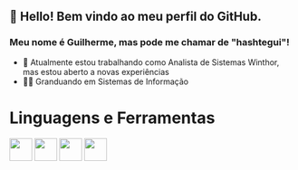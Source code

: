 ## 👋 Hello! Bem vindo ao meu perfil do GitHub.
### Meu nome é Guilherme, mas pode me chamar de "hashtegui"!


- 🔭 Atualmente estou trabalhando como Analista de Sistemas Winthor, mas estou aberto a novas experiências
- :man_student: Granduando em Sistemas de Informação

# Linguagens e Ferramentas
<img src="https://cdn.jsdelivr.net/gh/devicons/devicon/icons/git/git-original.svg" witdh=40 height=40/> <img src="https://cdn.jsdelivr.net/gh/devicons/devicon/icons/linux/linux-original.svg" witdh=40 height=40/> <img src="https://cdn.jsdelivr.net/gh/devicons/devicon/icons/oracle/oracle-original.svg" witdh=40 height=40/> <img src="https://cdn.jsdelivr.net/gh/devicons/devicon/icons/mysql/mysql-original-wordmark.svg" witdh=40 height=40 />




